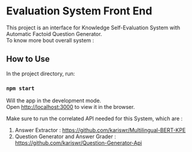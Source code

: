 # Evaluation System Front End

This project is an interface for Knowledge Self-Evaluation System with Automatic Factoid Question Generator.\
To know more bout overall system : 

## How to Use

In the project directory, run:

### `npm start`

Will the app in the development mode.\
Open [http://localhost:3000](http://localhost:3000) to view it in the browser.

Make sure to run the correlated API needed for this System, which are :
1. Answer Extractor : https://github.com/kariswr/Multilingual-BERT-KPE
2. Question Generator and Answer Grader : https://github.com/kariswr/Question-Generator-Api
